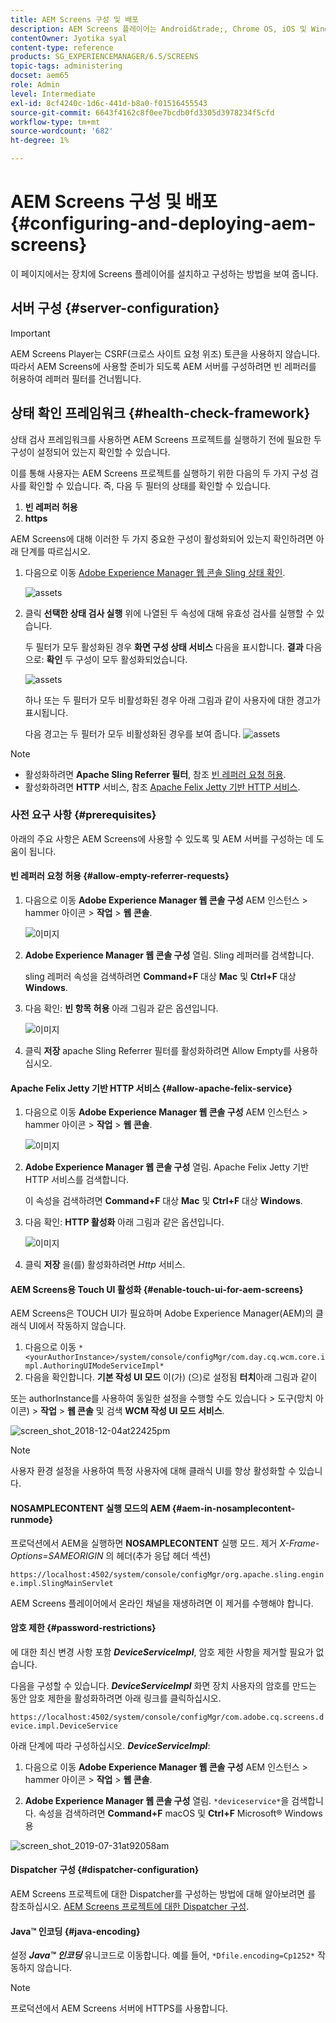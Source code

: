 ```yaml
---
title: AEM Screens 구성 및 배포
description: AEM Screens 플레이어는 Android&trade;, Chrome OS, iOS 및 Windows에서 사용할 수 있습니다. AEM Screens 구성 및 배포에 대해 알아봅니다.
contentOwner: Jyotika syal
content-type: reference
products: SG_EXPERIENCEMANAGER/6.5/SCREENS
topic-tags: administering
docset: aem65
role: Admin
level: Intermediate
exl-id: 8cf4240c-1d6c-441d-b8a0-f01516455543
source-git-commit: 6643f4162c8f0ee7bcdb0fd3305d3978234f5cfd
workflow-type: tm+mt
source-wordcount: '682'
ht-degree: 1%

---
```


# AEM Screens 구성 및 배포 {#configuring-and-deploying-aem-screens}

이 페이지에서는 장치에 Screens 플레이어를 설치하고 구성하는 방법을 보여 줍니다.

## 서버 구성 {#server-configuration}

>[!IMPORTANT]
>
>AEM Screens Player는 CSRF(크로스 사이트 요청 위조) 토큰을 사용하지 않습니다. 따라서 AEM Screens에 사용할 준비가 되도록 AEM 서버를 구성하려면 빈 레퍼러를 허용하여 레퍼러 필터를 건너뜁니다.

## 상태 확인 프레임워크 {#health-check-framework}

상태 검사 프레임워크를 사용하면 AEM Screens 프로젝트를 실행하기 전에 필요한 두 구성이 설정되어 있는지 확인할 수 있습니다.

이를 통해 사용자는 AEM Screens 프로젝트를 실행하기 위한 다음의 두 가지 구성 검사를 확인할 수 있습니다. 즉, 다음 두 필터의 상태를 확인할 수 있습니다.

1. **빈 레퍼러 허용**
2. **https**

AEM Screens에 대해 이러한 두 가지 중요한 구성이 활성화되어 있는지 확인하려면 아래 단계를 따르십시오.

1. 다음으로 이동 [Adobe Experience Manager 웹 콘솔 Sling 상태 확인](http://localhost:4502/system/console/healthcheck?tags=screensconfigs&amp;overrideGlobalTimeout=).

   ![assets](assets/health-check1.png)


2. 클릭 **선택한 상태 검사 실행** 위에 나열된 두 속성에 대해 유효성 검사를 실행할 수 있습니다.

   두 필터가 모두 활성화된 경우 **화면 구성 상태 서비스** 다음을 표시합니다. **결과** 다음으로: **확인** 두 구성이 모두 활성화되었습니다.

   ![assets](assets/health-check2.png)

   하나 또는 두 필터가 모두 비활성화된 경우 아래 그림과 같이 사용자에 대한 경고가 표시됩니다.

   다음 경고는 두 필터가 모두 비활성화된 경우를 보여 줍니다.
   ![assets](assets/health-check3.png)

>[!NOTE]
>
>* 활성화하려면 **Apache Sling Referrer 필터**, 참조 [빈 레퍼러 요청 허용](/help/user-guide/configuring-screens-introduction.md#allow-empty-referrer-requests).
>* 활성화하려면 **HTTP** 서비스, 참조 [Apache Felix Jetty 기반 HTTP 서비스](/help/user-guide/configuring-screens-introduction.md#allow-apache-felix-service).

### 사전 요구 사항 {#prerequisites}

아래의 주요 사항은 AEM Screens에 사용할 수 있도록 및 AEM 서버를 구성하는 데 도움이 됩니다.

#### 빈 레퍼러 요청 허용 {#allow-empty-referrer-requests}

1. 다음으로 이동 **Adobe Experience Manager 웹 콘솔 구성** AEM 인스턴스 > hammer 아이콘 > **작업** > **웹 콘솔**.

   ![이미지](assets/config/empty-ref1.png)

1. **Adobe Experience Manager 웹 콘솔 구성** 열림. Sling 레퍼러를 검색합니다.

   sling 레퍼러 속성을 검색하려면 **Command+F** 대상 **Mac** 및 **Ctrl+F** 대상 **Windows**.

1. 다음 확인: **빈 항목 허용** 아래 그림과 같은 옵션입니다.

   ![이미지](assets/config/empty-ref2.png)

1. 클릭 **저장** apache Sling Referrer 필터를 활성화하려면 Allow Empty를 사용하십시오.


#### Apache Felix Jetty 기반 HTTP 서비스 {#allow-apache-felix-service}

1. 다음으로 이동 **Adobe Experience Manager 웹 콘솔 구성** AEM 인스턴스 > hammer 아이콘 > **작업** > **웹 콘솔**.

   ![이미지](assets/config/empty-ref1.png)

1. **Adobe Experience Manager 웹 콘솔 구성** 열림. Apache Felix Jetty 기반 HTTP 서비스를 검색합니다.

   이 속성을 검색하려면 **Command+F** 대상 **Mac** 및 **Ctrl+F** 대상 **Windows**.

1. 다음 확인: **HTTP 활성화** 아래 그림과 같은 옵션입니다.

   ![이미지](assets/config/config-1.png)

1. 클릭 **저장** 을(를) 활성화하려면 *Http* 서비스.

#### AEM Screens용 Touch UI 활성화 {#enable-touch-ui-for-aem-screens}

AEM Screens은 TOUCH UI가 필요하며 Adobe Experience Manager(AEM)의 클래식 UI에서 작동하지 않습니다.

1. 다음으로 이동 `*<yourAuthorInstance>/system/console/configMgr/com.day.cq.wcm.core.impl.AuthoringUIModeServiceImpl*`
1. 다음을 확인합니다. **기본 작성 UI 모드** 이(가) (으)로 설정됨 **터치**&#x200B;아래 그림과 같이

또는 authorInstance를 사용하여 동일한 설정을 수행할 수도 있습니다 *>* 도구(망치 아이콘) > **작업** > **웹 콘솔** 및 검색 **WCM 작성 UI 모드 서비스**.

![screen_shot_2018-12-04at22425pm](assets/screen_shot_2018-12-04at22425pm.png)

>[!NOTE]
>
>사용자 환경 설정을 사용하여 특정 사용자에 대해 클래식 UI를 항상 활성화할 수 있습니다.

#### NOSAMPLECONTENT 실행 모드의 AEM {#aem-in-nosamplecontent-runmode}

프로덕션에서 AEM을 실행하면 **NOSAMPLECONTENT** 실행 모드. 제거 *X-Frame-Options=SAMEORIGIN* 의 헤더(추가 응답 헤더 섹션)

`https://localhost:4502/system/console/configMgr/org.apache.sling.engine.impl.SlingMainServlet`

AEM Screens 플레이어에서 온라인 채널을 재생하려면 이 제거를 수행해야 합니다.

#### 암호 제한 {#password-restrictions}

에 대한 최신 변경 사항 포함 ***DeviceServiceImpl***, 암호 제한 사항을 제거할 필요가 없습니다.

다음을 구성할 수 있습니다. ***DeviceServiceImpl*** 화면 장치 사용자의 암호를 만드는 동안 암호 제한을 활성화하려면 아래 링크를 클릭하십시오.

`https://localhost:4502/system/console/configMgr/com.adobe.cq.screens.device.impl.DeviceService`

아래 단계에 따라 구성하십시오. ***DeviceServiceImpl***:

1. 다음으로 이동 **Adobe Experience Manager 웹 콘솔 구성** AEM 인스턴스 > hammer 아이콘 > **작업** > **웹 콘솔**.

1. **Adobe Experience Manager 웹 콘솔 구성** 열림. `*deviceservice*`을 검색합니다. 속성을 검색하려면 **Command+F** macOS 및 **Ctrl+F** Microsoft® Windows용

![screen_shot_2019-07-31at92058am](assets/screen_shot_2019-07-31at92058am.png)

#### Dispatcher 구성 {#dispatcher-configuration}

AEM Screens 프로젝트에 대한 Dispatcher를 구성하는 방법에 대해 알아보려면 를 참조하십시오. [AEM Screens 프로젝트에 대한 Dispatcher 구성](dispatcher-configurations-aem-screens.md).

#### Java™ 인코딩 {#java-encoding}

설정 ***Java™ 인코딩*** 유니코드로 이동합니다. 예를 들어, `*Dfile.encoding=Cp1252*` 작동하지 않습니다.

>[!NOTE]
>
>프로덕션에서 AEM Screens 서버에 HTTPS를 사용합니다.
